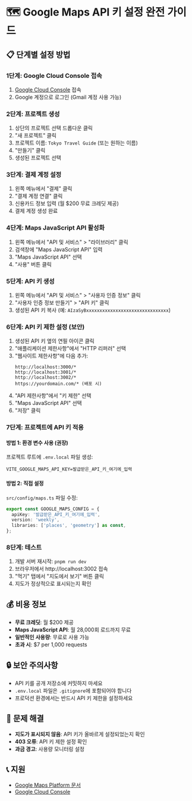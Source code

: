# 🗺️ Google Maps API 키 설정 완전 가이드

## 📋 단계별 설정 방법

### 1단계: Google Cloud Console 접속
1. [Google Cloud Console](https://console.cloud.google.com/) 접속
2. Google 계정으로 로그인 (Gmail 계정 사용 가능)

### 2단계: 프로젝트 생성
1. 상단의 프로젝트 선택 드롭다운 클릭
2. "새 프로젝트" 클릭
3. 프로젝트 이름: `Tokyo Travel Guide` (또는 원하는 이름)
4. "만들기" 클릭
5. 생성된 프로젝트 선택

### 3단계: 결제 계정 설정
1. 왼쪽 메뉴에서 "결제" 클릭
2. "결제 계정 연결" 클릭
3. 신용카드 정보 입력 (월 $200 무료 크레딧 제공)
4. 결제 계정 생성 완료

### 4단계: Maps JavaScript API 활성화
1. 왼쪽 메뉴에서 "API 및 서비스" > "라이브러리" 클릭
2. 검색창에 "Maps JavaScript API" 입력
3. "Maps JavaScript API" 선택
4. "사용" 버튼 클릭

### 5단계: API 키 생성
1. 왼쪽 메뉴에서 "API 및 서비스" > "사용자 인증 정보" 클릭
2. "사용자 인증 정보 만들기" > "API 키" 클릭
3. 생성된 API 키 복사 (예: `AIzaSyBxxxxxxxxxxxxxxxxxxxxxxxxxxxxxxx`)

### 6단계: API 키 제한 설정 (보안)
1. 생성된 API 키 옆의 연필 아이콘 클릭
2. "애플리케이션 제한사항"에서 "HTTP 리퍼러" 선택
3. "웹사이트 제한사항"에 다음 추가:
   ```
   http://localhost:3000/*
   http://localhost:3001/*
   http://localhost:3002/*
   https://yourdomain.com/* (배포 시)
   ```
4. "API 제한사항"에서 "키 제한" 선택
5. "Maps JavaScript API" 선택
6. "저장" 클릭

### 7단계: 프로젝트에 API 키 적용

#### 방법 1: 환경 변수 사용 (권장)
프로젝트 루트에 `.env.local` 파일 생성:
```env
VITE_GOOGLE_MAPS_API_KEY=발급받은_API_키_여기에_입력
```

#### 방법 2: 직접 설정
`src/config/maps.ts` 파일 수정:
```typescript
export const GOOGLE_MAPS_CONFIG = {
  apiKey: '발급받은_API_키_여기에_입력',
  version: 'weekly',
  libraries: ['places', 'geometry'] as const,
};
```

### 8단계: 테스트
1. 개발 서버 재시작: `pnpm run dev`
2. 브라우저에서 http://localhost:3002 접속
3. "먹기" 탭에서 "지도에서 보기" 버튼 클릭
4. 지도가 정상적으로 표시되는지 확인

## 💰 비용 정보
- **무료 크레딧**: 월 $200 제공
- **Maps JavaScript API**: 월 28,000회 로드까지 무료
- **일반적인 사용량**: 무료로 사용 가능
- **초과 시**: $7 per 1,000 requests

## 🔒 보안 주의사항
- API 키를 공개 저장소에 커밋하지 마세요
- `.env.local` 파일은 `.gitignore`에 포함되어야 합니다
- 프로덕션 환경에서는 반드시 API 키 제한을 설정하세요

## 🚨 문제 해결
- **지도가 표시되지 않음**: API 키가 올바르게 설정되었는지 확인
- **403 오류**: API 키 제한 설정 확인
- **과금 경고**: 사용량 모니터링 설정

## 📞 지원
- [Google Maps Platform 문서](https://developers.google.com/maps?hl=ko)
- [Google Cloud Console](https://console.cloud.google.com/)
